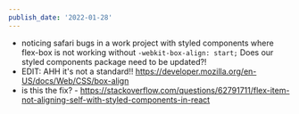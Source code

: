 ```yaml
---
publish_date: '2022-01-28'
---
```

- noticing safari bugs in a work project with styled components where flex-box is not working without `-webkit-box-align: start;`   Does our styled components package need to be updated?!
- EDIT: AHH it's not a standard!! https://developer.mozilla.org/en-US/docs/Web/CSS/box-align
- is this the fix? - https://stackoverflow.com/questions/62791711/flex-item-not-aligning-self-with-styled-components-in-react

